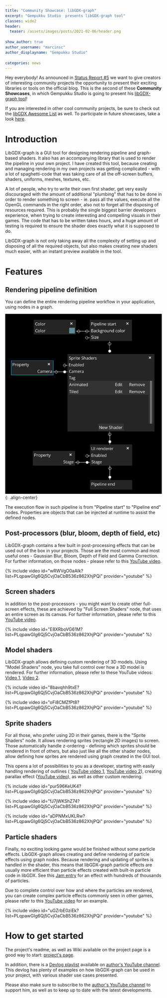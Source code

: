 ```yaml
---
title: "Community Showcase: libGDX-graph"
excerpt: "Gempukku Studio  presents libGDX-graph tool"
classes: wide2
header:
  teaser: /assets/images/posts/2021-02-06/header.png

show_author: true
author_username: "marcinsc"
author_displayname: "Gempukku Studio"

categories: news
---
```


<div class="notice--primary">
  <p>
    Hey everybody! As announced in <a href="/news/2021/01/devlog_5_community_showcases">Status Report #5</a> we want to give creators of interesting community projects the opportunity to present their exciting libraries or tools on the official blog. This is the second of these <b>Community Showcases</b>, in which Gempukku Studio is going to present his <a href="https://github.com/marcinsc/libgdx-graph">libGDX-graph tool</a>!
  </p>
  <p>
    If you are interested in other cool community projects, be sure to check out the <a href="https://github.com/rafaskb/awesome-libgdx#readme">libGDX Awesome List</a> as well. To participate in future showcases, take a look <a href="https://github.com/libgdx/libgdx.github.io/wiki/Community-Showcases">here</a>.
  </p>
</div>

# Introduction
LibGDX-graph is a GUI tool for designing rendering pipeline and graph-based shaders. It also has an accompanying library
that is used to render the pipeline in your own project. I have created this tool, because creating and managing rendering
in my own projects was getting complicated - with a lot of spaghetti-code that was taking care of all the off-screen
buffers, shaders, uniforms, meshes, textures, etc.

A lot of people, who try to write their own first shader, get very easily discouraged with the amount of additional
"plumbing" that has to be done in order to render something to screen - ie. pass all the values, execute all the OpenGL
commands in the right order, also not to forget all the disposing of resources required. This is probably the single
biggest barrier developers experience, when trying to create interesting and compelling visuals in their games. The code
that has to be written takes hours, and a huge amount of testing is required to ensure the shader does exactly what
it is supposed to do.

LibGDX-graph is not only taking away all the complexity of setting up and disposing of all the required objects, but
also makes creating new shaders much easier, with an instant preview available in the tool.

# Features
## Rendering pipeline definition
You can define the entire rendering pipeline workflow in your application, using nodes in a graph.

![](/assets/images/posts/2021-02-06/pipeline.png){: .align-center}

The execution flow in such pipeline is from "Pipeline start" to "Pipeline end" nodes. Properties are objects that can
be injected at runtime to assist the defined nodes.

## Post-processors (blur, bloom, depth of field, etc)
LibGDX-graph contains a few built in post-processing effects that can be used out of the box in your projects. Those are
the most common and most useful ones - Gaussian Blur, Bloom, Depth of Field and Gamma Correction. For further
information, on those nodes - please refer to this
[YouTube video](https://www.youtube.com/watch?v=wRWVgO0aAlk&list=PLqpawGIg6Qj5CvjOaCbB536z862XhjPQi&index=3).

{% include video id="wRWVgO0aAlk?list=PLqpawGIg6Qj5CvjOaCbB536z862XhjPQi" provider="youtube" %}

## Screen shaders
In addition to the post-processors - you might want to create other full-screen effects, these are achieved by
"Full Screen Shaders" node, that uses an entire screen as its canvas. For further information, please refer to this
[YouTube video](https://www.youtube.com/watch?v=E8XRboVG61M&list=PLqpawGIg6Qj5CvjOaCbB536z862XhjPQi&index=16).

{% include video id="E8XRboVG61M?list=PLqpawGIg6Qj5CvjOaCbB536z862XhjPQi" provider="youtube" %}

## Model shaders
LibGDX-graph allows defining custom rendering of 3D models. Using "Model Shaders" node, you take full control over how
a 3D model is rendered. For further information, please refer to these YouTube videos:
[Video 1](https://www.youtube.com/watch?v=8bavqhh9txE&list=PLqpawGIg6Qj5CvjOaCbB536z862XhjPQi&index=6),
[Video 2](https://www.youtube.com/watch?v=oFi8CMZfPt8&list=PLqpawGIg6Qj5CvjOaCbB536z862XhjPQi&index=7).

{% include video id="8bavqhh9txE?list=PLqpawGIg6Qj5CvjOaCbB536z862XhjPQi" provider="youtube" %}

{% include video id="oFi8CMZfPt8?list=PLqpawGIg6Qj5CvjOaCbB536z862XhjPQi" provider="youtube" %}

## Sprite shaders
For all those, who prefer using 2D in their games, there is the "Sprite Shaders" node. It allows rendering sprites
(rectangle 2D images) to screen. Those automatically handle z-ordering - defining which sprites should be rendered in
front of others, but also just like all the other shader nodes, allow defining how sprites are rendered using graph
created in the GUI tool.

This opens a lot of possibilities to you as a developer, starting with easily handling rendering of outlines (
[YouTube video 1](https://www.youtube.com/watch?v=pur596KeUK4&list=PLqpawGIg6Qj5CvjOaCbB536z862XhjPQi&index=21),
[YouTube video 2](https://www.youtube.com/watch?v=fJ7jWKShZ74&list=PLqpawGIg6Qj5CvjOaCbB536z862XhjPQi&index=22)),
creating parallax effect
([YouTube video](https://www.youtube.com/watch?v=aDPNMxUKLRw&list=PLqpawGIg6Qj5CvjOaCbB536z862XhjPQi&index=20)),
as well as other custom rendering.

{% include video id="pur596KeUK4?list=PLqpawGIg6Qj5CvjOaCbB536z862XhjPQi" provider="youtube" %}

{% include video id="fJ7jWKShZ74?list=PLqpawGIg6Qj5CvjOaCbB536z862XhjPQi" provider="youtube" %}

{% include video id="aDPNMxUKLRw?list=PLqpawGIg6Qj5CvjOaCbB536z862XhjPQi" provider="youtube" %}

## Particle shaders
Finally, no exciting looking game would be finished without some particle effects. LibGDX-graph allows creating and
define rendering of particle effects using graph nodes. Because rendering and updating of sprites is handled in
the shader, this means that libGDX-graph particle effects are usually more efficient than particle effects created with
built-in particle code in libGDX. See this [Jam entry](https://marcins.itch.io/december-2020-libgdx-jam) for an effect
with hundreds of thousands of particles.

Due to complete control over how and where the particles are rendered, you can create complex particle effects commonly
seen in other games, please refer to this
[YouTube video](https://www.youtube.com/watch?v=uGZrbE0ziEk&list=PLqpawGIg6Qj5CvjOaCbB536z862XhjPQi&index=24)
for an example.

{% include video id="uGZrbE0ziEk?list=PLqpawGIg6Qj5CvjOaCbB536z862XhjPQi" provider="youtube" %}

# How to get started
The project's readme, as well as Wiki available on the project page is a good way to start:
[project's page](https://github.com/marcinsc/libgdx-graph).

In addition, there is a [Devlog playlist](https://www.youtube.com/playlist?list=PLqpawGIg6Qj5CvjOaCbB536z862XhjPQi)
available on [author's YouTube channel](https://www.youtube.com/GempukkuStudio). This devlog has plenty of examples
on how libGDX-graph can be used in your project, with various shader use cases presented.

Please also make sure to subscribe to the [author's YouTube channel](https://www.youtube.com/GempukkuStudio) to support
him, as well as to keep up to date with the latest developments.
